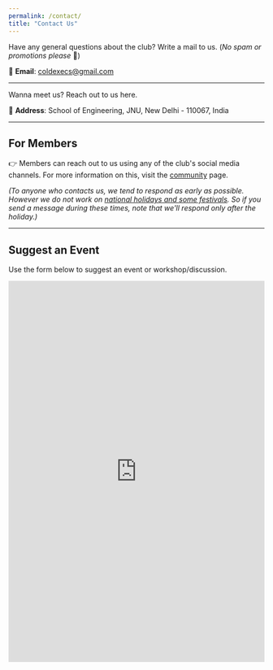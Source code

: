 ```yaml
---
permalink: /contact/
title: "Contact Us"
---
```


Have any general questions about the club? Write a mail to us. (*No spam or promotions please* 🙏)

📧 **Email**: [coldexecs@gmail.com](mailto:coldexecs@gmail.com)

<hr>

Wanna meet us? Reach out to us here.

:round_pushpin: **Address**: School of Engineering, JNU, New Delhi - 110067, India

<hr>

## For Members
👉 Members can reach out to us using any of the club's social media channels. For more information on this, visit the [community](/community/) page.

*(To anyone who contacts us, we tend to respond as early as possible. However we do not work on [national holidays and some festivals](https://en.wikipedia.org/wiki/Public_holidays_in_India#Annexure_I). So if you send a message during these times, note that we'll respond only after the holiday.)*

<hr>

## Suggest an Event
Use the form below to suggest an event or workshop/discussion.

<iframe src="https://docs.google.com/forms/d/e/1FAIpQLScTY-n8frmgFCIhqHN353gk_2oVSTlTHYT83M6UC8gMadoS8A/viewform?embedded=true" width="100%" height="750" frameborder="0" marginheight="0" marginwidth="0">Loading…</iframe>
